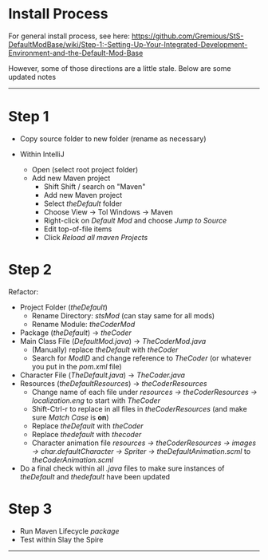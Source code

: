 # Install Process

For general install process, see here:
https://github.com/Gremious/StS-DefaultModBase/wiki/Step-1:-Setting-Up-Your-Integrated-Development-Environment-and-the-Default-Mod-Base

However, some of those directions are a little stale.  Below are some updated notes

---

# Step 1

- Copy source folder to new folder (rename as necessary)

- Within IntelliJ
  - Open (select root project folder)
  - Add new Maven project
    - Shift Shift / search on "Maven"
    - Add new Maven project
    - Select <i>theDefault</i> folder
    - Choose View -> Tol Windows -> Maven
    - Right-click on <i>Default Mod</i> and choose <i>Jump to Source</i>
    - Edit top-of-file items
    - Click <i>Reload all maven Projects</i>

# Step 2

Refactor:
- Project Folder (<i>theDefault</i>)
  - Rename Directory: <i>stsMod</i> (can stay same for all mods)
  - Rename Module: <i>theCoderMod</i>
- Package (<i>theDefault</i>) -> <i>theCoder</i>
- Main Class File (<i>DefaultMod.java</i>) -> <i>TheCoderMod.java</i>
  - (Manually) replace <i>theDefault</i> with <i>theCoder</i>
  - Search for <i>ModID</i> and change reference to <i>TheCoder</i> (or whatever you put in the <i>pom.xml</i> file)
- Character File (<i>TheDefault.java</i>) -> <i>TheCoder.java</i>
- Resources (<i>theDefaultResources</i>) -> <i>theCoderResources</i>
  - Change name of each file under <i>resources -> theCoderResources -> localization.eng</i> to start with <i>TheCoder</i>
  - Shift-Ctrl-r to replace in all files in <i>theCoderResources</i> (and make sure <i>Match Case</i> is <b>on</b>)
  - Replace <i>theDefault</i> with <i>theCoder</i>
  - Replace <i>thedefault</i> with <i>thecoder</i>
  - Character animation file <i>resources -> theCoderResources -> images -> char.defaultCharacter -> Spriter -> theDefaultAnimation.scml</i> to <i>theCoderAnimation.scml</i>
- Do a final check within all <i>.java</i> files to make sure instances of <i>theDefault</i> and <i>thedefault</i> have been updated

# Step 3

- Run Maven Lifecycle <i>package</i>
- Test within Slay the Spire

---

